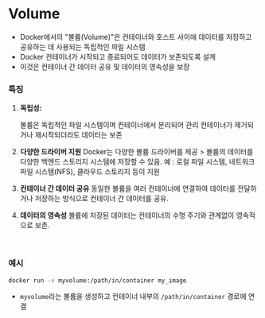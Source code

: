 # Volume
- Docker에서의 "볼륨(Volume)"은 컨테이너와 호스트 사이에 데이터를 저장하고 공유하는 데 사용되는 독립적인 파일 시스템
- Docker 컨테이너가 시작되고 종료되어도 데이터가 보존되도록 설계
- 이것은 컨테이너 간 데이터 공유 및 데이터의 영속성을 보장

### 특징

1. **독립성:** 
   
   볼륨은 독립적인 파일 시스템이며 컨테이너에서 분리되어 관리
   컨테이너가 제거되거나 재시작되더라도 데이터는 보존

2. **다양한 드라이버 지원**
   Docker는 다양한 볼륨 드라이버를 제공 > 볼륨의 데이터를 다양한 백엔드 스토리지 시스템에 저장할 수 있음. 
   예 : 로컬 파일 시스템, 네트워크 파일 시스템(NFS), 클라우드 스토리지 등이 지원

3. **컨테이너 간 데이터 공유** 
   동일한 볼륨을 여러 컨테이너에 연결하여 데이터를 전달하거나 저장하는 방식으로 컨테이너 간 데이터를 공유.

4. **데이터의 영속성** 
   볼륨에 저장된 데이터는 컨테이너의 수명 주기와 관계없이 영속적으로 보존.
   
   <br>

### 예시


```bash
docker run -v myvolume:/path/in/container my_image
```
- `myvolume`라는 볼륨을 생성하고 컨테이너 내부의 `/path/in/container` 경로에 연결